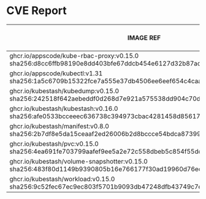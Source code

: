 # CVE Report
|                                                        IMAGE REF                                                        |      OS       | CRITICAL<BR>(OS, OTHER) | HIGH<BR>(OS, OTHER) | MEDIUM<BR>(OS, OTHER) | LOW<BR>(OS, OTHER) | UNKNOWN<BR>(OS, OTHER) |
|-------------------------------------------------------------------------------------------------------------------------|---------------|-------------------------|---------------------|-----------------------|--------------------|------------------------|
| ghcr.io/appscode/kube-rbac-proxy:v0.15.0<br>sha256:d8cc6ffb98190e8dd403bfe67ddcb454e6127d32b87acc237b3e5240f70a20fb     | debian 11.8   | 0, 2                    | 0, 7                | 0, 18                 | 0, 0               | 1, 0                   |
| ghcr.io/appscode/kubectl:v1.31<br>sha256:1a5c6709b15322fce7a555e37db4506ee6eef654c4caa3809eacaa883e4e2244               |               | 0, 0                    | 0, 1                | 0, 0                  | 0, 0               | 0, 0                   |
| ghcr.io/kubestash/kubedump:v0.15.0<br>sha256:242518f642aebeddf0d268d7e921a575538dd904c70ddfc76a3c7a9f97b77fbb           |               | 0, 1                    | 0, 1                | 0, 3                  | 0, 0               | 0, 0                   |
| ghcr.io/kubestash/kubestash:v0.16.0<br>sha256:afe0533bcceeec636738c394973cbac4281458d856176604113994f3a9e9c086          | alpine 3.21.2 | 0, 1                    | **2**, 1            | 2, 3                  | 0, 0               | 2, 0                   |
| ghcr.io/kubestash/manifest:v0.8.0<br>sha256:2b7df8e5da15ceaaf2ed26006b2d8bccce54bdca87399223b7bf8b6503973739            |               | 0, 1                    | 0, 1                | 0, 3                  | 0, 0               | 0, 0                   |
| ghcr.io/kubestash/pvc:v0.15.0<br>sha256:4ea691fe703799aafef9ee5a2e72c558dbeb5c854f55dd74248ce9a0ac609ccc                |               | 0, 1                    | 0, 1                | 0, 3                  | 0, 0               | 0, 0                   |
| ghcr.io/kubestash/volume-snapshotter:v0.15.0<br>sha256:483f80d1149b9390805b16e766177f30ad19960d76eca8d6bd32e22437309eca |               | 0, 0                    | 0, 0                | 0, 0                  | 0, 0               | 0, 0                   |
| ghcr.io/kubestash/workload:v0.15.0<br>sha256:9c52fec67ec9ec803f5701b9093db47248dfb43749c7e3a1b79bc2a0e59da29f           |               | 0, 1                    | 0, 1                | 0, 3                  | 0, 0               | 0, 0                   |
